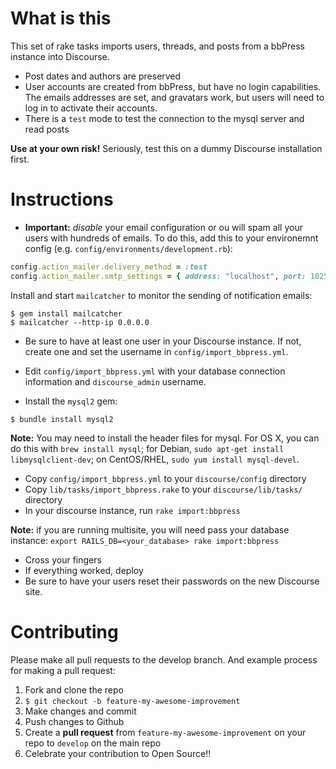 # What is this

This set of rake tasks imports users, threads, and posts from a bbPress
instance into Discourse.

* Post dates and authors are preserved
* User accounts are created from bbPress, but have no login
  capabilities. The emails addresses are set, and gravatars work, but
users will need to log in to activate their accounts.
* There is a `test` mode to test the connection to the mysql server and
  read posts

**Use at your own risk!** Seriously, test this on a dummy Discourse
installation first.

# Instructions

* **Important:** *disable* your email configuration or ou will spam all
  your users with hundreds of emails. To do this, add this to your
environemnt config (e.g. `config/environments/development.rb`):

```ruby
config.action_mailer.delivery_method = :test
config.action_mailer.smtp_settings = { address: "localhost", port: 1025 }
```

Install and start `mailcatcher` to monitor the sending of notification
emails:

```shell
$ gem install mailcatcher
$ mailcatcher --http-ip 0.0.0.0
```

* Be sure to have at least one user in your Discourse instance. If not,
  create one and set the username in `config/import_bbpress.yml`.

* Edit `config/import_bbpress.yml` with your database connection
  information and `discourse_admin` username.

* Install the `mysql2` gem:

```shell
$ bundle install mysql2
```

**Note:** You may need to install the header files for mysql. For OS X,
you can do this with `brew install mysql`; for Debian, `sudo apt-get
install libmysqlclient-dev`; on CentOS/RHEL, `sudo yum install
mysql-devel`.

* Copy `config/import_bbpress.yml` to your `discourse/config` directory
* Copy `lib/tasks/import_bbpress.rake` to your `discourse/lib/tasks/`
  directory
* In your discourse instance, run `rake import:bbpress`

**Note:** if you are running multisite, you will need pass your database
instance: `export RAILS_DB=<your_database> rake import:bbpress`

* Cross your fingers
* If everything worked, deploy
* Be sure to have your users reset their passwords on the new Discourse
  site.

# Contributing

Please make all pull requests to the develop branch. And example process
for making a pull request:

1. Fork and clone the repo
1. `$ git checkout -b feature-my-awesome-improvement`
1. Make changes and commit
1. Push changes to Github
1. Create a **pull request** from `feature-my-awesome-improvement` on
   your repo to `develop` on the main repo
1. Celebrate your contribution to Open Source!!

